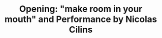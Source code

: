 ---
location: waf
title: 'Opening: "make room in your mouth" and Performance by Nicolas Cilins'
start: 2022-06-24 17:00:00
end: 2022-06-24 22:00:00
---